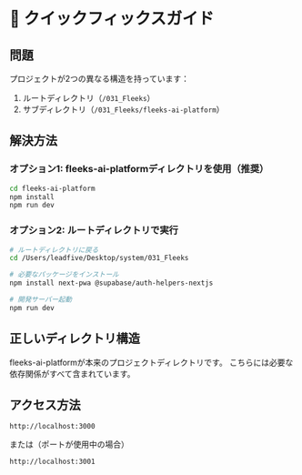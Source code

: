 # 🚀 クイックフィックスガイド

## 問題
プロジェクトが2つの異なる構造を持っています：
1. ルートディレクトリ（`/031_Fleeks`）
2. サブディレクトリ（`/031_Fleeks/fleeks-ai-platform`）

## 解決方法

### オプション1: fleeks-ai-platformディレクトリを使用（推奨）
```bash
cd fleeks-ai-platform
npm install
npm run dev
```

### オプション2: ルートディレクトリで実行
```bash
# ルートディレクトリに戻る
cd /Users/leadfive/Desktop/system/031_Fleeks

# 必要なパッケージをインストール
npm install next-pwa @supabase/auth-helpers-nextjs

# 開発サーバー起動
npm run dev
```

## 正しいディレクトリ構造

fleeks-ai-platformが本来のプロジェクトディレクトリです。
こちらには必要な依存関係がすべて含まれています。

## アクセス方法
```
http://localhost:3000
```
または（ポートが使用中の場合）
```
http://localhost:3001
```